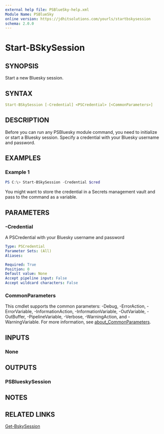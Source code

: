 ```yaml
---
external help file: PSBlueSky-help.xml
Module Name: PSBlueSky
online version: https://jdhitsolutions.com/yourls/startbskysession
schema: 2.0.0
---
```


# Start-BSkySession

## SYNOPSIS

Start a new Bluesky session.

## SYNTAX

```yaml
Start-BSkySession [-Credential] <PSCredential> [<CommonParameters>]
```

## DESCRIPTION

Before you can run any PSBluesky module command, you need to initialize or start a Bluesky session. Specify a credential with your Bluesky username and password.

## EXAMPLES

### Example 1

```powershell
PS C:\> Start-BSkySession -Credential $cred
```

You might want to store the credential in a Secrets management vault and pass to the command as a variable.

## PARAMETERS

### -Credential

A PSCredential with your Bluesky username and password

```yaml
Type: PSCredential
Parameter Sets: (All)
Aliases:

Required: True
Position: 0
Default value: None
Accept pipeline input: False
Accept wildcard characters: False
```

### CommonParameters

This cmdlet supports the common parameters: -Debug, -ErrorAction, -ErrorVariable, -InformationAction, -InformationVariable, -OutVariable, -OutBuffer, -PipelineVariable, -Verbose, -WarningAction, and -WarningVariable. For more information, see [about_CommonParameters](http://go.microsoft.com/fwlink/?LinkID=113216).

## INPUTS

### None

## OUTPUTS

### PSBlueskySession

## NOTES

## RELATED LINKS

[Get-BskySession](Get-BSkySession.md)
